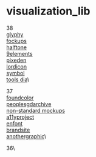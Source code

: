 # visualization_lib

38\
[glyphy](glyphy.io) \
[fockups](fockups.com) \
[halftone](halftone.xoihazard.com) \
[9elements](9elements.github.io) \
[pixeden](pixeden.com) \
[lordicon](lordicon.com) \
[symbol](symbol.wtf) \
[tools dia](tools.dia.tv)\

37\
[foundcolor](foundcolor.co)\
[peoplesgdarchive](peoplesgdarchive.org)\
[non-standard mockups](products.ls.graphics/longscroll-mockups)\
[a11yproject](a11yproject.com)\
[enfont](enfont.javierarce.com)\
[brandsite](brandsite.design)\
[anothergraphic](anothergraphic)\

36\
